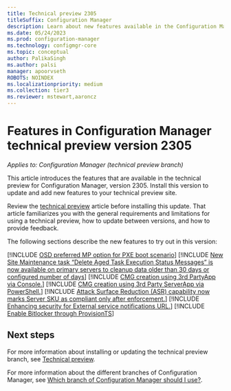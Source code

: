 ```yaml
---
title: Technical preview 2305
titleSuffix: Configuration Manager
description: Learn about new features available in the Configuration Manager technical preview branch version 2305.
ms.date: 05/24/2023
ms.prod: configuration-manager
ms.technology: configmgr-core
ms.topic: conceptual
author: PalikaSingh
ms.author: palsi
manager: apoorvseth
ROBOTS: NOINDEX
ms.localizationpriority: medium
ms.collection: tier3
ms.reviewer: mstewart,aaroncz 
---
```


# Features in Configuration Manager technical preview version 2305

*Applies to: Configuration Manager (technical preview branch)*

This article introduces the features that are available in the technical preview for Configuration Manager, version 2305. Install this version to update and add new features to your technical preview site.<!-- baseline only statement: When you install a new technical preview site, this release is also available as a baseline version.-->

Review the [technical preview](../technical-preview.md) article before installing this update. That article familiarizes you with the general requirements and limitations for using a technical preview, how to update between versions, and how to provide feedback.

The following sections describe the new features to try out in this version:

<!-- [!INCLUDE [Example feature name](includes/2201/1234567.md)] -->

[!INCLUDE [OSD preferred MP option for PXE boot scenario](includes/2305/2839966.md)]
[!INCLUDE [New Site Maintenance task “Delete Aged Task Execution Status Messages” is now available on primary servers to cleanup data older than 30 days or configured number of days](includes/2305/6167745.md)]
[!INCLUDE [CMG creation using 3rd PartyApp via Console.](includes/2305/15627214.md)]
[!INCLUDE [CMG creation using 3rd Party ServerApp via PowerShell.](includes/2305/17186203.md)]
[!INCLUDE [Attack Surface Reduction (ASR) capability now marks Server SKU as compliant only after enforcement.](includes/2305/9217349.md)]
[!INCLUDE [Enhancing security for External service notifications URL.](includes/2305/10060597.md)]
[!INCLUDE [Enable Bitlocker through ProvisionTS](includes/2305/15620822.md)]


## Next steps

For more information about installing or updating the technical preview branch, see [Technical preview](../technical-preview.md).

For more information about the different branches of Configuration Manager, see [Which branch of Configuration Manager should I use?](../../understand/which-branch-should-i-use.md).


